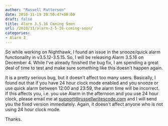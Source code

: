 ```yaml
---
author: "Russell Patterson"
date: 2010-11-19 20:50:47+00:00
draft: false
title: Alarm 3.5.16 Coming Soon
url: /2010/11/alarm-3-5-16-coming-soon/
categories:
- Alarm 3
---
```


So while working on Nighthawk, I found an issue in the snooze/quick alarm functionality in v3.5.12-3.5.15. So, I will be releasing Alarm 3.5.16 on December 4. While I've already finished the bug fix, I am spending a great deal of time to test and make sure something like this doesn't happen again.

It is a pretty serious bug, but it doesn't affect too many users. Basically, I found out that if you have 24 hour clock mode enabled and you snooze or use quick alarm between 12:00 and 23:59, the alarm time will be incorrect. If this affects you, i.e. you use Alarm in the afternoon and you use 24 hour clock, please email me at support@russellwritescode.com and I will send you the fixed version immediately. Again, it doesn't affect anyone who is not using 24 hour clock mode.

Thanks.
